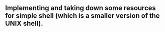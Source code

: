 ## Implementing and taking down some resources for simple shell (which is a smaller version of the UNIX shell).
